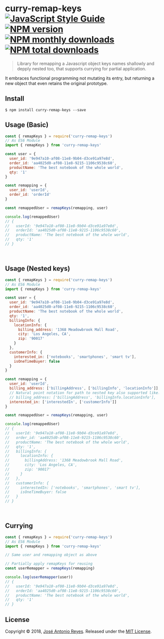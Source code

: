 # curry-remap-keys [![JavaScript Style Guide](https://img.shields.io/badge/code_style-standard-brightgreen.svg?style=flt-square)](https://standardjs.com) [![NPM version](https://img.shields.io/npm/v/curry-remap-keys.svg?style=flat)](https://www.npmjs.com/package/curry-remap-keys) [![NPM monthly downloads](https://img.shields.io/npm/dm/curry-remap-keys.svg?style=flat)](https://npmjs.org/package/curry-remap-keys) [![NPM total downloads](https://img.shields.io/npm/dt/curry-remap-keys.svg?style=flat)](https://npmjs.org/package/curry-remap-keys)

> Library for remapping a Javascript object keys names shallowly and depply nested too, that supports currying for partial application.

It embraces functional programming not mutating its entry, but returning a new object that even retains the original prototype.

## Install

```shell
$ npm install curry-remap-keys --save
```

## Usage (Basic)

```javascript
const { remapKeys } = require('curry-remap-keys')
// As ES6 Module
import { remapKeys } from 'curry-remap-keys'

const user = {
  user_id: '9e947a10-af08-11e8-9b04-d3ce91a97e8d',
  order_id: 'aa4025d0-af08-11e8-9215-1106c9538c60',
  productName: 'The best notebook of the whole world',
  qty: '1'
}

const remapping = {
  user_id: 'userId',
  order_id: 'orderId'
}

const remappedUser = remapKeys(remapping, user)

console.log(remappedUser)
// {
//   userId: '9e947a10-af08-11e8-9b04-d3ce91a97e8d',
//   orderId: 'aa4025d0-af08-11e8-9215-1106c9538c60',
//   productName: 'The best notebook of the whole world',
//   qty: '1'
// }
```

<br>

## Usage (Nested keys)

```javascript
const { remapKeys } = require('curry-remap-keys')
// As ES6 Module
import { remapKeys } from 'curry-remap-keys'

const user = {
  user_id: '9e947a10-af08-11e8-9b04-d3ce91a97e8d',
  order_id: 'aa4025d0-af08-11e8-9215-1106c9538c60',
  productName: 'The best notebook of the whole world',
  qty: '1',
  billingInfo: {
    locationInfo: {
      billing_address: '1368 Meadowbrook Mall Road',
      city: 'Los Angeles, CA',
      zip: '90017'
    }
  },
  customerInfo: {
    interested_in: ['notebooks', 'smartphones', 'smart tv'],
    isOneTimeBuyer: false
  }
}

const remapping = {
  user_id: 'userId',
  billing_address: ['billingAddress', ['billingInfo', 'locationInfo']],
  // Natural point notation for path to nested key also supported like...
  // billing_address: ['billingAddress', 'billingInfo.locationInfo'],
  interested_in: ['interestedIn', ['customerInfo']]
}

const remappedUser = remapKeys(remapping, user)

console.log(remappedUser)
// {
//   userId: '9e947a10-af08-11e8-9b04-d3ce91a97e8d',
//   order_id: 'aa4025d0-af08-11e8-9215-1106c9538c60',
//   productName: 'The best notebook of the whole world',
//   qty: '1',
//   billingInfo: {
//     locationInfo: {
//       billingAddress: '1368 Meadowbrook Mall Road',
//       city: 'Los Angeles, CA',
//       zip: '90017'
//     }
//   },
//   customerInfo: {
//     interestedIn: ['notebooks', 'smartphones', 'smart tv'],
//     isOneTimeBuyer: false
//   }
// }
```

<br>

## Currying

```javascript
const { remapKeys } = require('curry-remap-keys')
// As ES6 Module
import { remapKeys } from 'curry-remap-keys'

// Same user and remapping object as above

// Partially apply remapKeys for reusing
const userRemapper = remapKeys(remapping)

console.log(userRemapper(user))
// {
//   userId: '9e947a10-af08-11e8-9b04-d3ce91a97e8d',
//   orderId: 'aa4025d0-af08-11e8-9215-1106c9538c60',
//   productName: 'The best notebook of the whole world',
//   qty: '1'
// }
```

## License
Copyright © 2018, [José Antonio Reyes](https://imjaroiswebdev.tech).
Released under the [MIT License](LICENSE).
